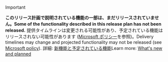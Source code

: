 > [!IMPORTANT]
> <span data-ttu-id="98567-101">**このリリース計画で説明されている機能の一部は、まだリリースされていません。**</span><span class="sxs-lookup"><span data-stu-id="98567-101">**Some of the functionality described in this release plan has not been released.**</span></span> <span data-ttu-id="98567-102">提供タイムラインは変更される可能性があり、予定されている機能はリリースされない可能性があります ([Microsoft ポリシー](https://go.microsoft.com/fwlink/p/?linkid=2007332)を参照)。</span><span class="sxs-lookup"><span data-stu-id="98567-102">Delivery timelines may change and projected functionality may not be released (see [Microsoft policy](https://go.microsoft.com/fwlink/p/?linkid=2007332)).</span></span> <span data-ttu-id="98567-103">詳細: [新機能と予定されている機能](/dynamics365-release-plan/2020wave1/artificial-intelligence/dynamics365-product-insights/planned-features)</span><span class="sxs-lookup"><span data-stu-id="98567-103">Learn more: [What's new and planned](/dynamics365-release-plan/2020wave1/artificial-intelligence/dynamics365-product-insights/planned-features)</span></span> 
